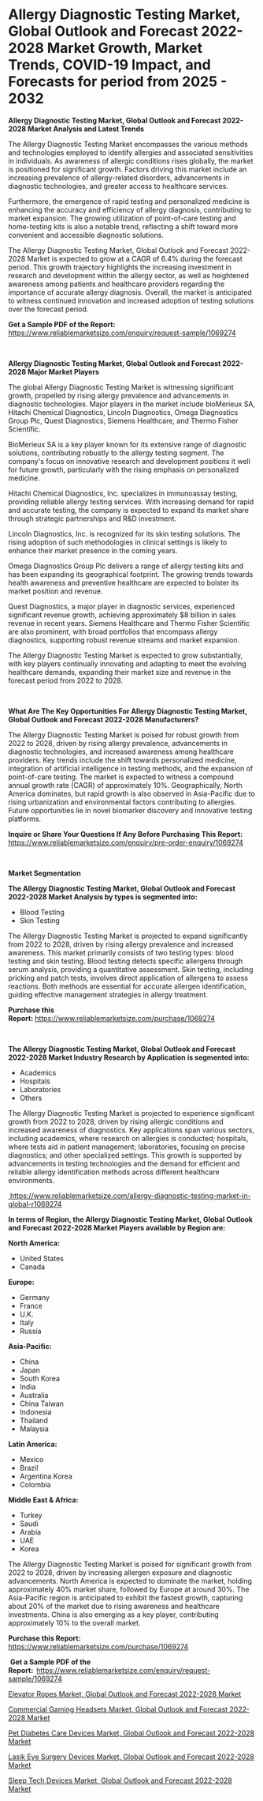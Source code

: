<p><h1>Allergy Diagnostic Testing Market, Global Outlook and Forecast 2022-2028 Market Growth, Market Trends, COVID-19 Impact, and Forecasts for period from 2025 - 2032</h1></p><p><strong>Allergy Diagnostic Testing Market, Global Outlook and Forecast 2022-2028 Market Analysis and Latest Trends</strong></p>
<p><p>The Allergy Diagnostic Testing Market encompasses the various methods and technologies employed to identify allergies and associated sensitivities in individuals. As awareness of allergic conditions rises globally, the market is positioned for significant growth. Factors driving this market include an increasing prevalence of allergy-related disorders, advancements in diagnostic technologies, and greater access to healthcare services. </p><p>Furthermore, the emergence of rapid testing and personalized medicine is enhancing the accuracy and efficiency of allergy diagnosis, contributing to market expansion. The growing utilization of point-of-care testing and home-testing kits is also a notable trend, reflecting a shift toward more convenient and accessible diagnostic solutions. </p><p>The Allergy Diagnostic Testing Market, Global Outlook and Forecast 2022-2028 Market is expected to grow at a CAGR of 6.4% during the forecast period. This growth trajectory highlights the increasing investment in research and development within the allergy sector, as well as heightened awareness among patients and healthcare providers regarding the importance of accurate allergy diagnosis. Overall, the market is anticipated to witness continued innovation and increased adoption of testing solutions over the forecast period.</p></p>
<p><strong>Get a Sample PDF of the Report:&nbsp;</strong> <a href="https://www.reliablemarketsize.com/enquiry/request-sample/1069274?utm_campaign=1898&utm_medium=2&utm_source=Github&utm_content=ia&utm_term=21032025&utm_id=allergy-diagnostic-testing-market-global-outlook-and-forecast-2022-2028">https://www.reliablemarketsize.com/enquiry/request-sample/1069274</a></p>
<p>&nbsp;</p>
<p><strong>Allergy Diagnostic Testing Market, Global Outlook and Forecast 2022-2028 Major Market Players</strong></p>
<p><p>The global Allergy Diagnostic Testing Market is witnessing significant growth, propelled by rising allergy prevalence and advancements in diagnostic technologies. Major players in the market include bioMerieux SA, Hitachi Chemical Diagnostics, Lincoln Diagnostics, Omega Diagnostics Group Plc, Quest Diagnostics, Siemens Healthcare, and Thermo Fisher Scientific. </p><p>BioMerieux SA is a key player known for its extensive range of diagnostic solutions, contributing robustly to the allergy testing segment. The company's focus on innovative research and development positions it well for future growth, particularly with the rising emphasis on personalized medicine.</p><p>Hitachi Chemical Diagnostics, Inc. specializes in immunoassay testing, providing reliable allergy testing services. With increasing demand for rapid and accurate testing, the company is expected to expand its market share through strategic partnerships and R&D investment.</p><p>Lincoln Diagnostics, Inc. is recognized for its skin testing solutions. The rising adoption of such methodologies in clinical settings is likely to enhance their market presence in the coming years.</p><p>Omega Diagnostics Group Plc delivers a range of allergy testing kits and has been expanding its geographical footprint. The growing trends towards health awareness and preventive healthcare are expected to bolster its market position and revenue.</p><p>Quest Diagnostics, a major player in diagnostic services, experienced significant revenue growth, achieving approximately $8 billion in sales revenue in recent years. Siemens Healthcare and Thermo Fisher Scientific are also prominent, with broad portfolios that encompass allergy diagnostics, supporting robust revenue streams and market expansion.</p><p>The Allergy Diagnostic Testing Market is expected to grow substantially, with key players continually innovating and adapting to meet the evolving healthcare demands, expanding their market size and revenue in the forecast period from 2022 to 2028.</p></p>
<p>&nbsp;</p>
<p><strong>What Are The Key Opportunities For Allergy Diagnostic Testing Market, Global Outlook and Forecast 2022-2028 Manufacturers?</strong></p>
<p><p>The Allergy Diagnostic Testing Market is poised for robust growth from 2022 to 2028, driven by rising allergy prevalence, advancements in diagnostic technologies, and increased awareness among healthcare providers. Key trends include the shift towards personalized medicine, integration of artificial intelligence in testing methods, and the expansion of point-of-care testing. The market is expected to witness a compound annual growth rate (CAGR) of approximately 10%. Geographically, North America dominates, but rapid growth is also observed in Asia-Pacific due to rising urbanization and environmental factors contributing to allergies. Future opportunities lie in novel biomarker discovery and innovative testing platforms.</p></p>
<p><strong>Inquire or Share Your Questions If Any Before Purchasing This Report:</strong> <a href="https://www.reliablemarketsize.com/enquiry/pre-order-enquiry/1069274?utm_campaign=1898&utm_medium=2&utm_source=Github&utm_content=ia&utm_term=21032025&utm_id=allergy-diagnostic-testing-market-global-outlook-and-forecast-2022-2028">https://www.reliablemarketsize.com/enquiry/pre-order-enquiry/1069274</a></p>
<p>&nbsp;</p>
<p><strong>Market Segmentation</strong></p>
<p><strong>The Allergy Diagnostic Testing Market, Global Outlook and Forecast 2022-2028 Market Analysis by types is segmented into:</strong></p>
<p><ul><li>Blood Testing</li><li>Skin Testing</li></ul></p>
<p><p>The Allergy Diagnostic Testing Market is projected to expand significantly from 2022 to 2028, driven by rising allergy prevalence and increased awareness. This market primarily consists of two testing types: blood testing and skin testing. Blood testing detects specific allergens through serum analysis, providing a quantitative assessment. Skin testing, including pricking and patch tests, involves direct application of allergens to assess reactions. Both methods are essential for accurate allergen identification, guiding effective management strategies in allergy treatment.</p></p>
<p><strong>Purchase this Report:&nbsp;</strong><a href="https://www.reliablemarketsize.com/purchase/1069274?utm_campaign=1898&utm_medium=2&utm_source=Github&utm_content=ia&utm_term=21032025&utm_id=allergy-diagnostic-testing-market-global-outlook-and-forecast-2022-2028">https://www.reliablemarketsize.com/purchase/1069274</a></p>
<p>&nbsp;</p>
<p><strong>The Allergy Diagnostic Testing Market, Global Outlook and Forecast 2022-2028 Market Industry Research by Application is segmented into:</strong></p>
<p><ul><li>Academics</li><li>Hospitals</li><li>Laboratories</li><li>Others</li></ul></p>
<p><p>The Allergy Diagnostic Testing Market is projected to experience significant growth from 2022 to 2028, driven by rising allergic conditions and increased awareness of diagnostics. Key applications span various sectors, including academics, where research on allergies is conducted; hospitals, where tests aid in patient management; laboratories, focusing on precise diagnostics; and other specialized settings. This growth is supported by advancements in testing technologies and the demand for efficient and reliable allergy identification methods across different healthcare environments.</p></p>
<p><a href="https://www.reliablemarketsize.com/allergy-diagnostic-testing-market-in-global-r1069274?utm_campaign=1898&utm_medium=2&utm_source=Github&utm_content=ia&utm_term=21032025&utm_id=allergy-diagnostic-testing-market-global-outlook-and-forecast-2022-2028">&nbsp;https://www.reliablemarketsize.com/allergy-diagnostic-testing-market-in-global-r1069274</a></p>
<p><strong>In terms of Region, the Allergy Diagnostic Testing Market, Global Outlook and Forecast 2022-2028 Market Players available by Region are:</strong></p>
<p>
    <p> <strong> North America: </strong>
        <ul>
            <li>United States</li>
            <li>Canada</li>
        </ul>
        </p> 
    <p> <strong> Europe: </strong>
        <ul>
            <li>Germany</li>
            <li>France</li>
            <li>U.K.</li>
            <li>Italy</li>
            <li>Russia</li>
        </ul>
        </p> 
    <p> <strong> Asia-Pacific: </strong>
        <ul>
            <li>China</li>
            <li>Japan</li>
            <li>South Korea</li>
            <li>India</li>
            <li>Australia</li>
            <li>China Taiwan</li>
            <li>Indonesia</li>
            <li>Thailand</li>
            <li>Malaysia</li>
        </ul>
        </p> 
    <p> <strong> Latin America: </strong>
        <ul>
            <li>Mexico</li>
            <li>Brazil</li>
            <li>Argentina Korea</li>
            <li>Colombia</li>
        </ul>
        </p> 
    <p> <strong> Middle East & Africa: </strong>
        <ul>
            <li>Turkey</li>
            <li>Saudi</li>
            <li>Arabia</li>
            <li>UAE</li>
            <li>Korea</li>
        </ul>
    </p>
    </p>
<p><p>The Allergy Diagnostic Testing Market is poised for significant growth from 2022 to 2028, driven by increasing allergen exposure and diagnostic advancements. North America is expected to dominate the market, holding approximately 40% market share, followed by Europe at around 30%. The Asia-Pacific region is anticipated to exhibit the fastest growth, capturing about 20% of the market due to rising awareness and healthcare investments. China is also emerging as a key player, contributing approximately 10% to the overall market.</p></p>
<p><strong>Purchase this Report: </strong><a href="https://www.reliablemarketsize.com/purchase/1069274?utm_campaign=1898&utm_medium=2&utm_source=Github&utm_content=ia&utm_term=21032025&utm_id=allergy-diagnostic-testing-market-global-outlook-and-forecast-2022-2028">https://www.reliablemarketsize.com/purchase/1069274</a></p>
<p>&nbsp;<strong>Get a Sample PDF of the Report:&nbsp;&nbsp;</strong><a href="https://www.reliablemarketsize.com/enquiry/request-sample/1069274?utm_campaign=1898&utm_medium=2&utm_source=Github&utm_content=ia&utm_term=21032025&utm_id=allergy-diagnostic-testing-market-global-outlook-and-forecast-2022-2028">https://www.reliablemarketsize.com/enquiry/request-sample/1069274</a></p>
<p><strong></strong></p>
<p><p><a href="https://github.com/duerknikko44/Market-Research-Report-List-1/blob/main/elevator-ropes-market-global-outlook-and-forecast-2022-2028-market.md?utm_campaign=1898&utm_medium=2&utm_source=Github&utm_content=ia&utm_term=21032025&utm_id=allergy-diagnostic-testing-market-global-outlook-and-forecast-2022-2028">Elevator Ropes Market, Global Outlook and Forecast 2022-2028 Market</a></p><p><a href="https://github.com/kreilkoffas4/Market-Research-Report-List-1/blob/main/commercial-gaming-headsets-market-global-outlook-and-forecast-2022-2028-market.md?utm_campaign=1898&utm_medium=2&utm_source=Github&utm_content=ia&utm_term=21032025&utm_id=allergy-diagnostic-testing-market-global-outlook-and-forecast-2022-2028">Commercial Gaming Headsets Market, Global Outlook and Forecast 2022-2028 Market</a></p><p><a href="https://github.com/paulierasho/Market-Research-Report-List-1/blob/main/pet-diabetes-care-devices-market-global-outlook-and-forecast-2022-2028-market.md?utm_campaign=1898&utm_medium=2&utm_source=Github&utm_content=ia&utm_term=21032025&utm_id=allergy-diagnostic-testing-market-global-outlook-and-forecast-2022-2028">Pet Diabetes Care Devices Market, Global Outlook and Forecast 2022-2028 Market</a></p><p><a href="https://github.com/pelegeazlie5/Market-Research-Report-List-1/blob/main/lasik-eye-surgery-devices-market-global-outlook-and-forecast-2022-2028-market.md?utm_campaign=1898&utm_medium=2&utm_source=Github&utm_content=ia&utm_term=21032025&utm_id=allergy-diagnostic-testing-market-global-outlook-and-forecast-2022-2028">Lasik Eye Surgery Devices Market, Global Outlook and Forecast 2022-2028 Market</a></p><p><a href="https://github.com/poskaturovtl/Market-Research-Report-List-1/blob/main/sleep-tech-devices-market-global-outlook-and-forecast-2022-2028-market.md?utm_campaign=1898&utm_medium=2&utm_source=Github&utm_content=ia&utm_term=21032025&utm_id=allergy-diagnostic-testing-market-global-outlook-and-forecast-2022-2028">Sleep Tech Devices Market, Global Outlook and Forecast 2022-2028 Market</a></p></p>